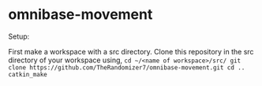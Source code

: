 # omnibase-movement

Setup: 

First make a workspace with a src directory. Clone this repository in the src directory of your workspace using,
`cd ~/<name of workspace>/src/
git clone https://github.com/TheRandomizer7/omnibase-movement.git
cd ..
catkin_make`
